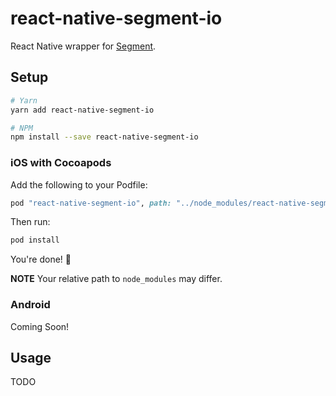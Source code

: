 # react-native-segment-io

React Native wrapper for [Segment](https://segment.com).

## Setup

```bash
# Yarn
yarn add react-native-segment-io

# NPM
npm install --save react-native-segment-io
```

### iOS with Cocoapods

Add the following to your Podfile:

```ruby
pod "react-native-segment-io", path: "../node_modules/react-native-segment-io"
```

Then run:

```bash
pod install
```

You're done! :tada:

**NOTE** Your relative path to `node_modules` may differ.

### Android

Coming Soon!

## Usage

TODO

